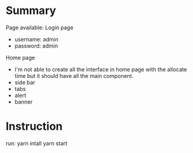 # Summary

Page available:
Login page
  - username: admin
  - password: admin
  
Home page
  - I'm not able to create all the interface in home page with the allocate time but it should have all the main component.
  - side bar
  - tabs
  - alert
  - banner



# Instruction

run:
yarn intall
yarn start














